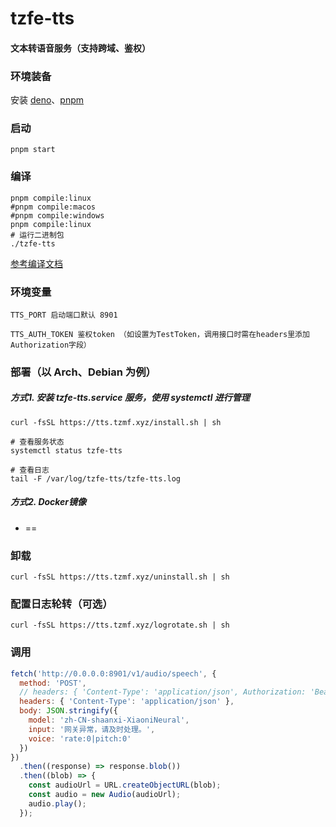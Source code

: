 # tzfe-tts

#### 文本转语音服务（支持跨域、鉴权）


### 环境装备
安装 [deno](https://docs.deno.com/runtime/manual/)、[pnpm](https://pnpm.io/installation)

### 启动
```shell
pnpm start
```

### 编译
```shell
pnpm compile:linux
#pnpm compile:macos
#pnpm compile:windows
pnpm compile:linux
# 运行二进制包
./tzfe-tts
```
[参考编译文档](https://docs.deno.com/runtime/manual/tools/compiler/)


### 环境变量
```text
TTS_PORT 启动端口默认 8901

TTS_AUTH_TOKEN 鉴权token （如设置为TestToken，调用接口时需在headers里添加Authorization字段）
```


### 部署（以 Arch、Debian 为例）
##### 方式1. 安装 tzfe-tts.service 服务，使用 systemctl 进行管理
```shell
curl -fsSL https://tts.tzmf.xyz/install.sh | sh
```
```shell
# 查看服务状态
systemctl status tzfe-tts

# 查看日志
tail -F /var/log/tzfe-tts/tzfe-tts.log
```

##### 方式2. Docker镜像
- ==

### 卸载
```shell
curl -fsSL https://tts.tzmf.xyz/uninstall.sh | sh
```

### 配置日志轮转（可选）
```shell
curl -fsSL https://tts.tzmf.xyz/logrotate.sh | sh
```

### 调用
```js
fetch('http://0.0.0.0:8901/v1/audio/speech', {
  method: 'POST',
  // headers: { 'Content-Type': 'application/json', Authorization: 'Bearer ' + 'TestToken' },
  headers: { 'Content-Type': 'application/json' },
  body: JSON.stringify({
    model: 'zh-CN-shaanxi-XiaoniNeural',
    input: '网关异常，请及时处理。',
    voice: 'rate:0|pitch:0'
  })
})
  .then((response) => response.blob())
  .then((blob) => {
    const audioUrl = URL.createObjectURL(blob);
    const audio = new Audio(audioUrl);
    audio.play();
  });
```